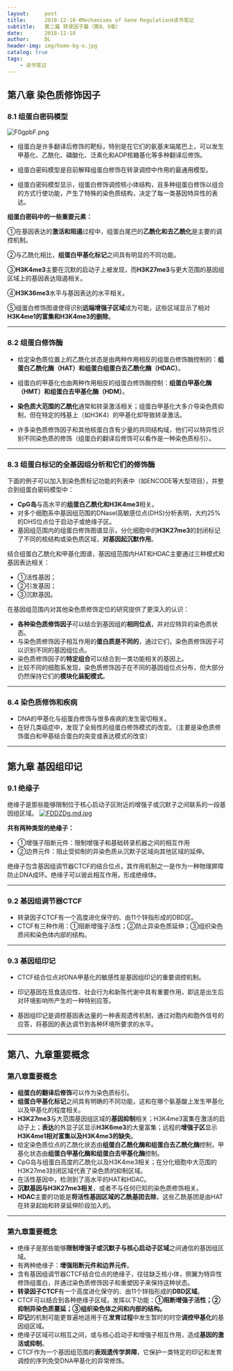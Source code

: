 ```yaml
---
layout:     post
title:      2018-12-18-《Mechanisms of Gene Regulation》读书笔记
subtitle:   第二篇 转录因子篇（第8、9章）
date:       2018-12-18
author:     DL
header-img: img/home-bg-o.jpg
catalog: true
tags:
    - 读书笔记
---
```


## 第八章 染色质修饰因子

### 8.1 组蛋白密码模型
![F0gpbF.png](https://s1.ax1x.com/2018/12/17/F0gpbF.png)

- 组蛋白是许多翻译后修饰的靶标，特别是在它们的氨基末端尾巴上，可以发生甲基化、乙酰化、磷酸化、泛素化和ADP核糖基化等多种翻译后修饰。

- 组蛋白密码模型是目前解释组蛋白修饰在转录调控中作用的最通用模型。

- 组蛋白密码模型显示，组蛋白修饰调控核小体结构，且多种组蛋白修饰以组合的方式行使功能，产生了特殊的染色质结构，决定了每一类基因特异性的表达。

**组蛋白密码中的一些重要元素：**

①在基因表达的**激活和阻遏**过程中，组蛋白尾巴的**乙酰化和去乙酰化**是主要的调控机制。

②与乙酰化相比，**组蛋白甲基化标记**之间具有明显的不同功能。

③**H3K4me3**主要在沉默的启动子上被发现，而**H3K27me3**与更大范围的基因组区域上的基因表达阻遏相关。

④**H3K36me3**水平与基因表达的水平相关。

⑤组蛋白修饰图谱使得识别**远端增强子区域**成为可能，这些区域显示了相对**H3K4me1的富集和H3K4me3的删除**。

---

### 8.2 组蛋白修饰酶

- 给定染色质位置上的乙酰化状态是由两种作用相反的组蛋白修饰酶控制的：**组蛋白乙酰化酶（HAT）和组蛋白组蛋白去乙酰化酶（HDAC）**。

- 组蛋白的甲基化也由两种作用相反的组蛋白修饰酶控制：**组蛋白甲基化酶（HMT）和组蛋白去甲基化酶（HDM）**。

- **染色质大范围的乙酰化**通常和转录激活相关；组蛋白甲基化大多介导染色质抑制，但在特定的残基上（如H3K4）的甲基化却导致转录激活。

- 许多染色质修饰因子和其他核蛋白含有少量的共同结构域，他们可以特异性识别不同染色质的修饰（组蛋白的翻译后修饰可以看作是一种染色质标引）。

---

### 8.3 组蛋白标记的全基因组分析和它们的修饰酶
下面的例子可以加入到染色质标记功能的列表中（如ENCODE等大型项目），并整合到组蛋白密码模型中：

- **CpG岛**与高水平的**组蛋白乙酰化和H3K4me3**相关。
- 对多个细胞系中基因组范围的DNaseⅠ高敏感位点(DHS)分析表明，大约25%的DHS位点位于启动子或绝缘子区。
- 基因组范围内的组蛋白修饰图谱显示，分化细胞中的**H3K27me3**的封闭标记了不同的核结构或染色质区域，**对基因起沉默作用**。

结合组蛋白乙酰化和甲基化图谱，基因组范围内HAT和HDAC主要通过三种模式和基因表达相关：

- ①活性基因；
- ②引发基因；
- ③沉默基因。

在基因组范围内对其他染色质修饰定位的研究提供了更深入的认识：

- **各种染色质修饰因子**可以结合到基因组的**相同位点**，并对应特异的染色质状态。
- 与染色质修饰因子相互作用的**蛋白质是不同的**，通过它们，染色质修饰因子可以识别不同的基因组位点。
- 染色质修饰因子的**特定组合**可以结合到一类功能相关的基因上。
- 比较不同的细胞系发现，染色质修饰因子在不同的基因组位点分布，但大部分仍然保持它们的**模块化装配模式**。

---

### 8.4 染色质修饰和疾病

- DNA的甲基化与组蛋白修饰与很多疾病的发生密切相关。
- 在好几类癌症中，发现了全局性的组蛋白修饰模式的改变。（主要是染色质修饰蛋白和甲基结合蛋白的突变或表达模式的改变）

---

## 第九章 基因组印记

### 9.1 绝缘子
绝缘子是那些能够限制位于核心启动子区附近的增强子或沉默子之间联系的一段基因组区域。
[![FDDZDg.md.jpg](https://s1.ax1x.com/2018/12/19/FDDZDg.md.jpg)](https://imgchr.com/i/FDDZDg)

**共有两种类型的绝缘子：**

- ①增强子阻断元件：限制增强子和基础转录机器之间的相互作用
- ②边界元件：阻止受抑制的异染色质从沉默子区域向其他区域的延伸。

绝缘子包含基因组调节器CTCF的结合位点，其作用机制之一是作为一种物理屏障防止DNA成环。绝缘子可以彼此相互作用，形成绝缘体。

---

### 9.2 基因组调节器CTCF

- 转录因子CTCF有一个高度进化保守的、由11个锌指形成的DBD区。
- CTCF有三种作用：①阻断增强子活性；②防止异染色质延伸；③组织染色质间和染色体内部的结构。

---

### 9.3 基因组印记

- CTCF结合位点对DNA甲基化的敏感性是基因组印记的重要调控机制。

- 印记基因在觅食适应性、社会行为和新陈代谢中具有重要作用，即这是出生后对环境影响所产生的一种特别应答。

- 基因组印记是调控基因表达量的一种表观遗传机制，通过对胞内和胞外信号的应答，将基因的表达调节到各种环境所要求的水平。

---

## 第八、九章重要概念

### 第八章重要概念

- **组蛋白的翻译后修饰**可以作为染色质标引。
- **组蛋白甲基化标记**之间具有明确的不同功能，这和在哪个氨基酸上发生甲基化以及甲基化的程度相关。
- **H3K27me3**与大范围基因组区域的**基因抑制**相关；H3K4me3富集在激活的启动子上；**表达**的外显子区显示**H3K6me3**的大量富集；远程的**增强子区**显示**H3K4me1相对富集以及H3K4me3的缺失**。
- 给定染色质位点的乙酰化状态由**组蛋白乙酰化酶和组蛋白去乙酰化酶**控制，甲基化状态由**组蛋白甲基化酶和组蛋白去甲基化酶**控制。
- CpG岛与组蛋白高度的乙酰化以及H3K4me3相关；在分化细胞中大范围的H3K27me3封闭区域代表了染色质的抑制区域。
- 在活性基因中，检测到了高水平的HAT和HDAC。
- **沉默基因与H3K27me3相关**，或者不与任何已知的染色质修饰相关。
- **HDAC**主要的功能是**将活性基因区域的乙酰基团去除**，这些乙酰基团是由HAT在转录起始和转录延伸阶段加入的。

---

### 第九章重要概念

- 绝缘子是那些能够**限制增强子或沉默子与核心启动子区域**之间通信的基因组区域。
- 有两种绝缘子：**增强阻断元件和边界元件**。
- 含有基因组调节器CTCF结合位点的绝缘子，往往缺乏核小体，侧翼为特异性修饰组蛋白，并通过染色质修饰因子和重塑因子来保持这种状态。
- **转录因子CTCF**有一个高度进化保守的、由11个锌指形成的**DBD区域**。
- CTCF可以结合到各种绝缘子区域，发挥以下功能：**①阻断增强子活性；②抑制异染色质蔓延；③组织染色体之间和内部的结构。**
- **印记**的机制可能更普遍地适用于在**发育过程**中发生暂时的时空**调控甲基化**的基因组区域。
- 绝缘子区域可以相互之间，或与核心启动子和增强子相互作用，造成**基因的激活或抑制**。
- CTCF作为一个基因组范围的**表观遗传学屏障**，它保护一类特定的印记和发育调控的序列免受DNA甲基化的异常修饰。
